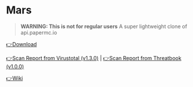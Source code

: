 # Mars
> **WARNING: This is not for regular users**
A super lightweight clone of api.papermc.io

[👉Download](https://github.com/LevelTranic/Mars/releases)

[👉Scan Report from Virustotal (v1.3.0)](https://www.virustotal.com/gui/file/c1fcd8fd0a2704209d8bf1512537b9fa7cd761048a2d4a413bb954e8026e4804?nocache=1) | [👉Scan Report from Threatbook (v1.0.0)](https://s.threatbook.com/report/file/92f273d160d6e2035ca8cfdc007e041fca84539f660eb74d45f80a0aac5e00b8)

[👉Wiki](https://github.com/LevelTranic/Mars/wiki)
